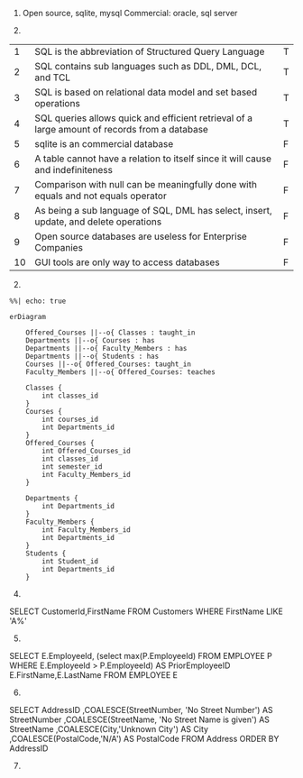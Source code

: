 1. Open source, sqlite, mysql
Commercial: oracle, sql server

2. 

|    |                                                                                               |   |
|----|-----------------------------------------------------------------------------------------------|---|
| 1  | SQL is the abbreviation of Structured Query Language                                          | T |
| 2  | SQL contains sub languages such as DDL, DML, DCL, and TCL                                     | T |
| 3  | SQL is based on relational data model and set based operations                                | T |
| 4  | SQL queries allows quick and efficient retrieval of a large amount of records from a database | T |
| 5  | sqlite is an commercial database                                                              | F |
| 6  | A table cannot have a relation to itself since it will cause and indefiniteness               | F |
| 7  | Comparison with null can be meaningfully done with equals and not equals operator             | F |
| 8  | As being a sub language of SQL, DML has select, insert, update, and delete operations         | F |
| 9  | Open source databases are useless for Enterprise Companies                                    | F |
| 10 | GUI tools are only way to access databases                                                    | F |


2. 

```{mermaid}
%%| echo: true

erDiagram

    Offered_Courses ||--o{ Classes : taught_in
    Departments ||--o{ Courses : has
    Departments ||--o{ Faculty_Members : has
    Departments ||--o{ Students : has
    Courses ||--o{ Offered_Courses: taught_in
    Faculty_Members ||--o{ Offered_Courses: teaches

    Classes {
        int classes_id 
    }
    Courses {
        int courses_id 
        int Departments_id
    }
    Offered_Courses {
        int Offered_Courses_id 
        int classes_id
        int semester_id
        int Faculty_Members_id
    }

    Departments {
        int Departments_id 
    }
    Faculty_Members {
        int Faculty_Members_id 
        int Departments_id
    }
    Students {
        int Student_id 
        int Departments_id
    }

```

4. 
SELECT CustomerId,FirstName
FROM Customers
WHERE FirstName LIKE 'A%'

5.
SELECT E.EmployeeId,
(select max(P.EmployeeId) FROM EMPLOYEE P 
WHERE E.EmployeeId > P.EmployeeId) AS PriorEmployeeID
E.FirstName,E.LastName FROM EMPLOYEE E

6.
SELECT 
AddressID
,COALESCE(StreetNumber, 'No Street Number') AS StreetNumber
,COALESCE(StreetName, 'No Street Name is given') AS StreetName
,COALESCE(City,'Unknown City') AS City
,COALESCE(PostalCode,'N/A') AS PostalCode
FROM Address
ORDER BY AddressID

7. 

